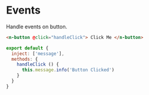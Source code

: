 # Events

Handle events on button.

```html
<n-button @click="handleClick"> Click Me </n-button>
```

```js
export default {
  inject: ['message'],
  methods: {
    handleClick () {
      this.message.info('Button Clicked')
    }
  }
}
```

